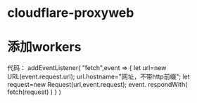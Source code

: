 # cloudflare-proxyweb
#  
# 添加workers  
  代码：
    addEventListener(
  "fetch",event => {
    let url=new URL(event.request.url);
    url.hostname="网址，不带http前缀";
    let request=new Request(url,event.request);
    event. respondWith(
      fetch(request)
    )
  }
)
